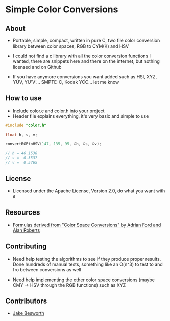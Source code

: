 # Simple Color Conversions

## About

* Portable, simple, compact, written in pure C, two file color conversion library between color spaces, RGB to CYM(K) and HSV

* I could not find a c library with all the color conversion functions I wanted, there are snippets here and there on the internet, but nothing licensed and on Github
* If you have anymore conversions you want added such as HSI, XYZ, YUV, YU'V'... SMPTE-C, Kodak YCC... let me know

## How to use

* Include color.c and color.h into your project
* Header file explains everything, it's very basic and simple to use

```c
#include "color.h"

float h, s, v;

convertRGBtoHSV(147, 135, 95, &h, &s, &v);

// h = 46.1538
// s =  0.3537
// v =  0.5765
```

## License

* Licensed under the Apache License, Version 2.0, do what you want with it

## Resources

* [Formulas derived from "Color Space Conversions" by Adrian Ford and Alan Roberts](http://sites.biology.duke.edu/johnsenlab/pdfs/tech/colorconversion.pdf)

## Contributing

* Need help testing the algorithms to see if they produce proper results. Done hundreds of manual tests, something like an O(n^3) to test to and fro between conversions as well

* Need help implementing the other color space conversions (maybe CMY -> HSV through the RGB functions) such as XYZ

## Contributors

* [Jake Besworth](https://github.com/jakebesworth)
